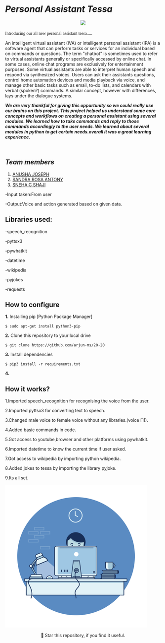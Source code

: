 # ***Personal Assistant Tessa***
<p align="center">
 <img width="600px" src="https://user-images.githubusercontent.com/84260242/134184077-fa68311c-65da-4391-b9e1-c642e8439771.png" />
</p>
<span style="font-family: 'Lucida Console';">Introducing our all new personal assistant tessa.....</span>
<p>An intelligent virtual assistant (IVA) or intelligent personal assistant (IPA) is a software agent that can perform tasks or services for an individual based on commands or questions. The term "chatbot" is sometimes used to refer to virtual assistants generally or specifically accessed by online chat. In some cases, online chat programs are exclusively for entertainment purposes. Some virtual assistants are able to interpret human speech and respond via synthesized voices. Users can ask their assistants questions, control home automation devices and media playback via voice, and manage other basic tasks such as email, to-do lists, and calendars with verbal (spoken?) commands. A similar concept, however with differences, lays under the dialogue systems.</p>

 ***We are very thankful for giving this oppurtunity so we could really use our brains on this project. This project helped us understand some core concepts and workflows on creating a personal assistant using several modules. We learned how to take commands and reply to those commands accordingly to the user needs. We learned about several modules in python to get certain needs.overall it was a great learning experience.***
 
<div align="center">
</div>

<br />

## *Team members*
1. [ANUSHA JOSEPH](https://github.com/anushajoseph)
2. [SANDRA ROSA ANTONY](https://github.com/Sandra-Rosa)
3. [SNEHA C SHAJI](https://github.com/sneha2180)

-Input taken:From user

-Output:Voice and action generated based on given data.

 ## Libraries used:
 
-speech_recognition

-pyttsx3

-pywhatkit

-datetime

-wikipedia

-pyjokes

-requests
 
 ## How to configure
**1.** Installing pip [Python Package Manager]

```shell
$ sudo apt-get install python3-pip
```

**2.** Clone this repository to your local drive

```shell
$ git clone https://github.com/arjun-ms/20-20
```

**3.** Install dependencies

```shell
$ pip3 install -r requirements.txt
```

**4.** 

 ## How it works?
 
 1.Imported speech_recognition for recognising the voice from the user.
 
 2.Imported pyttsx3 for converting text to speech.
 
 3.Changed male voice to female voice without any libraries.(voice [1]).
 
 4.Added basic commands in code.
 
 5.Got access to youtube,browser and other platforms using pywhatkit.
 
 6.Imported datetime to know the current time if user asked.
 
 7.Got access to wikipedia by importing python wikipedia.
 
 8.Added jokes to tessa by importing the library pyjoke.
 
 9.Its all set.


 ![gif](ef0936558e58d6bebf73fee2ae895fe3.gif)
 
 
 <p align="center"> 🌟 Star this repository, if you find it useful.</p>
